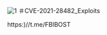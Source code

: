 ![1](https://user-images.githubusercontent.com/84563225/119101170-48b3f980-ba4b-11eb-9302-ad42322a2b60.gif)
＃CVE-2021-28482_Exploits

https:)//t.me/FBIBOST


